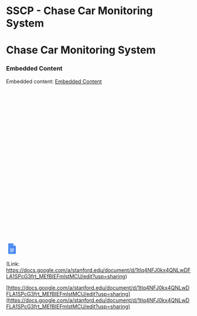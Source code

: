 # SSCP - Chase Car Monitoring System

# Chase Car Monitoring System

[](https://docs.google.com/document/d/1tlq4NFJ0kx4QNLwDFLA1SPcG3frt_MEfBIEFmlstMCU/edit)

### Embedded Content

Embedded content: [Embedded Content]()

<iframe width="100%" height="400" src="" frameborder="0"></iframe>

![](../../../../../assets/docs_32dp.png)

(Link: https://docs.google.com/a/stanford.edu/document/d/1tlq4NFJ0kx4QNLwDFLA1SPcG3frt_MEfBIEFmlstMCU/edit?usp=sharing)

[https://docs.google.com/a/stanford.edu/document/d/1tlq4NFJ0kx4QNLwDFLA1SPcG3frt_MEfBIEFmlstMCU/edit?usp=sharing](https://docs.google.com/a/stanford.edu/document/d/1tlq4NFJ0kx4QNLwDFLA1SPcG3frt_MEfBIEFmlstMCU/edit?usp=sharing)

